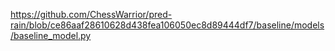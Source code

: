 https://github.com/ChessWarrior/pred-rain/blob/ce86aaf28610628d438fea106050ec8d89444df7/baseline/models/baseline_model.py